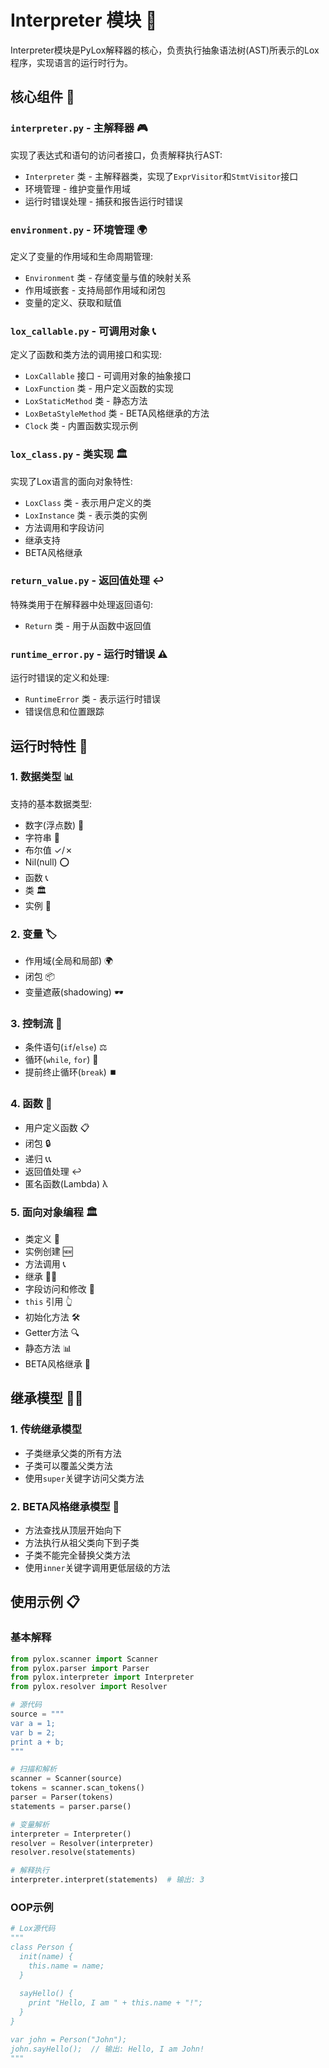 # Interpreter 模块 🚀

Interpreter模块是PyLox解释器的核心，负责执行抽象语法树(AST)所表示的Lox程序，实现语言的运行时行为。

## 核心组件 🧩

### `interpreter.py` - 主解释器 🎮

实现了表达式和语句的访问者接口，负责解释执行AST:

- `Interpreter` 类 - 主解释器类，实现了`ExprVisitor`和`StmtVisitor`接口
- 环境管理 - 维护变量作用域
- 运行时错误处理 - 捕获和报告运行时错误

### `environment.py` - 环境管理 🌍

定义了变量的作用域和生命周期管理:

- `Environment` 类 - 存储变量与值的映射关系
- 作用域嵌套 - 支持局部作用域和闭包
- 变量的定义、获取和赋值

### `lox_callable.py` - 可调用对象 📞

定义了函数和类方法的调用接口和实现:

- `LoxCallable` 接口 - 可调用对象的抽象接口
- `LoxFunction` 类 - 用户定义函数的实现
- `LoxStaticMethod` 类 - 静态方法
- `LoxBetaStyleMethod` 类 - BETA风格继承的方法
- `Clock` 类 - 内置函数实现示例

### `lox_class.py` - 类实现 🏛️

实现了Lox语言的面向对象特性:

- `LoxClass` 类 - 表示用户定义的类
- `LoxInstance` 类 - 表示类的实例
- 方法调用和字段访问
- 继承支持
- BETA风格继承

### `return_value.py` - 返回值处理 ↩️

特殊类用于在解释器中处理返回语句:

- `Return` 类 - 用于从函数中返回值

### `runtime_error.py` - 运行时错误 ⚠️

运行时错误的定义和处理:

- `RuntimeError` 类 - 表示运行时错误
- 错误信息和位置跟踪

## 运行时特性 🌟

### 1. 数据类型 📊

支持的基本数据类型:
- 数字(浮点数) 🔢
- 字符串 📝
- 布尔值 ✓/✗
- Nil(null) ⭕
- 函数 📞
- 类 🏛️
- 实例 🧩

### 2. 变量 🏷️

- 作用域(全局和局部) 🌍
- 闭包 📦
- 变量遮蔽(shadowing) 🕶️

### 3. 控制流 🔀

- 条件语句(`if`/`else`) ⚖️
- 循环(`while`, `for`) 🔄
- 提前终止循环(`break`) ⏹️

### 4. 函数 🧩

- 用户定义函数 📋
- 闭包 🔒
- 递归 📞📞
- 返回值处理 ↩️
- 匿名函数(Lambda) λ

### 5. 面向对象编程 🏛️

- 类定义 📝
- 实例创建 🆕
- 方法调用 📞
- 继承 👨‍👦
- 字段访问和修改 🔑
- `this` 引用 👆
- 初始化方法 🛠️
- Getter方法 🔍
- 静态方法 📊
- BETA风格继承 🔽

## 继承模型 👨‍👦

### 1. 传统继承模型
- 子类继承父类的所有方法
- 子类可以覆盖父类方法
- 使用`super`关键字访问父类方法

### 2. BETA风格继承模型 🔽
- 方法查找从顶层开始向下
- 方法执行从祖父类向下到子类
- 子类不能完全替换父类方法
- 使用`inner`关键字调用更低层级的方法

## 使用示例 📋

### 基本解释

```python
from pylox.scanner import Scanner
from pylox.parser import Parser
from pylox.interpreter import Interpreter
from pylox.resolver import Resolver

# 源代码
source = """
var a = 1;
var b = 2;
print a + b;
"""

# 扫描和解析
scanner = Scanner(source)
tokens = scanner.scan_tokens()
parser = Parser(tokens)
statements = parser.parse()

# 变量解析
interpreter = Interpreter()
resolver = Resolver(interpreter)
resolver.resolve(statements)

# 解释执行
interpreter.interpret(statements)  # 输出: 3
```

### OOP示例

```python
# Lox源代码
"""
class Person {
  init(name) {
    this.name = name;
  }
  
  sayHello() {
    print "Hello, I am " + this.name + "!";
  }
}

var john = Person("John");
john.sayHello();  // 输出: Hello, I am John!
"""
```